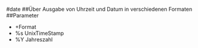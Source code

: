 #date
##Über
Ausgabe von Uhrzeit und Datum in verschiedenen Formaten
##Parameter
- +Format
 - %s UnixTimeStamp
 - %Y Jahreszahl
